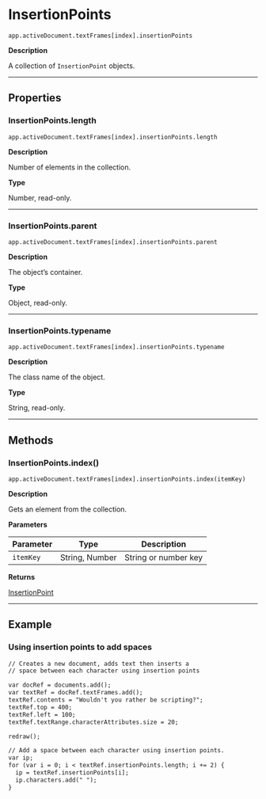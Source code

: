 <a id="jsobjref-insertionpoints"></a>

# InsertionPoints

`app.activeDocument.textFrames[index].insertionPoints`

**Description**

A collection of `InsertionPoint` objects.

---

## Properties

<a id="jsobjref-insertionpoints-length"></a>

### InsertionPoints.length

`app.activeDocument.textFrames[index].insertionPoints.length`

**Description**

Number of elements in the collection.

**Type**

Number, read-only.

---

<a id="jsobjref-insertionpoints-parent"></a>

### InsertionPoints.parent

`app.activeDocument.textFrames[index].insertionPoints.parent`

**Description**

The object’s container.

**Type**

Object, read-only.

---

<a id="jsobjref-insertionpoints-typename"></a>

### InsertionPoints.typename

`app.activeDocument.textFrames[index].insertionPoints.typename`

**Description**

The class name of the object.

**Type**

String, read-only.

---

## Methods

<a id="jsobjref-insertionpoints-index"></a>

### InsertionPoints.index()

`app.activeDocument.textFrames[index].insertionPoints.index(itemKey)`

**Description**

Gets an element from the collection.

**Parameters**

| Parameter   | Type           | Description          |
|-------------|----------------|----------------------|
| `itemKey`   | String, Number | String or number key |

**Returns**

[InsertionPoint](InsertionPoint.md#jsobjref-insertionpoint)

---

## Example

### Using insertion points to add spaces

```default
// Creates a new document, adds text then inserts a
// space between each character using insertion points

var docRef = documents.add();
var textRef = docRef.textFrames.add();
textRef.contents = "Wouldn't you rather be scripting?";
textRef.top = 400;
textRef.left = 100;
textRef.textRange.characterAttributes.size = 20;

redraw();

// Add a space between each character using insertion points.
var ip;
for (var i = 0; i < textRef.insertionPoints.length; i += 2) {
  ip = textRef.insertionPoints[i];
  ip.characters.add(" ");
}
```
